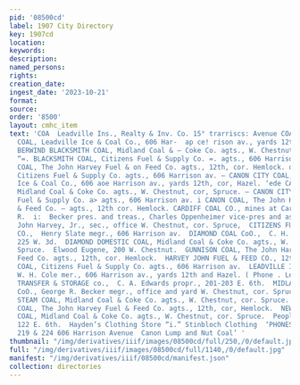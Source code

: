 ```yaml
---
pid: '08500cd'
label: 1907 City Directory
key: 1907cd
location: 
keywords: 
description: 
named_persons: 
rights: 
creation_date: 
ingest_date: '2023-10-21'
format: 
source: 
order: '8500'
layout: cmhc_item
text: 'COA  Leadville Ins., Realty & Inv. Co. 15° trarriscs: Avenue COA 366  BALDWIN
  COAL, Leadville Ice & Coal Co., 606 Har-  ap ce! rison av., yards 12th, cor. Hazel.
  BERWIND BLACKSMITH COAL, Midland Coal & — Coke Co. agts., W. Chestnut, cor. Spruce.
  “=. BLACKSMITH COAL, Citizens Fuel & Supply Co. =. agts., 606 Harrison av. — BLACKSMITH
  COAL, The John Harvey Fuel & on Feed Co. agts., 12th, cor. Hemlock. os CAMEO COAL,
  Citizens Fuel & Supply Co. agts., 606 Harrison av. — CANON CITY COAL, Leadville
  Ice & Coal Co., 606 aoe Harrison av., yards 12th, cor, Hazel. ‘ede CANON CITY COAL,
  Midland Coal & Coke Co. agts., W. Chestnut, cor, Spruce. — CANON CITY GOAL, Citizens
  Fuel & Supply Co. a> agts., 606 Harrison av. i CANON COAL, The John Harvey Fuel
  & Feed Co. — agts., 12th cor. Hemlock. CARDIFF COAL CO., mines at Cardiff; George
  R.  i:  Becker pres. and treas., Charles Oppenheimer vice-pres and asst. treas.,
  John Harvey, Jr., sec., office W. Chestnut, cor. Spruce,  CITIZENS FUEL & SUPPLY
  CO.,  Henry Slate megr., 606 Harrison av.  DIAMOND COAL CoO.,  C. H. Seymour mer.,
  225 W. 3d.  DIAMOND DOMESTIC COAL, Midland Coal & Coke Co. agts., W. Chestnut, cor.
  Spruce.  Elwood Eugene, 200 W. Chestnut.  GUNNISON COAL, The John Harvey Fuel &
  Feed Co. agts., 12th, cor. Hemlock.  HARVEY JOHN FUEL & FEED CO., 12th, cor. Hemlock.  KEYSTONE
  COAL, Citizens Fuel & Supply Co. agts., 606 Harrison av.  LEADVILLE ICE & COAL CO.,
  W. H. Cole mer., 606 Harrison av., yards 12th and Hazel. ( Phone . Leadville 99.)  MERCHANTS
  TRANSFER & STORAGE co.,  C. A. Edwards propr., 201-203 E. 6th.  MIDLAND COAL & COKE
  CoO., George R. Becker megr., office and yard W. Chestnut, cor. Spruce.  MIDLAND
  STEAM COAL, Midland Coal & Coke Co. agts., W. Chestnut, cor. Spruce.  NEWCASTLE
  COAL, The John Harvey Fuel & Feed Co. agts., 12th, cor, Hemlock.  NEWCASTLE STEAM
  COAL, Midland Coal & Coke Co. agts., W. Chestnut, cor. Spruce.  People’s Coal Co.,
  122 E. 6th.  Hayden’s Clothing Store “i.” Stinbloch Clothing  ‘PHONES LEADVILLE
  219 & 224 606 Harrison Avenue  Canon Lump and Nut Coal’ '
thumbnail: "/img/derivatives/iiif/images/08500cd/full/250,/0/default.jpg"
full: "/img/derivatives/iiif/images/08500cd/full/1140,/0/default.jpg"
manifest: "/img/derivatives/iiif/08500cd/manifest.json"
collection: directories
---
```

